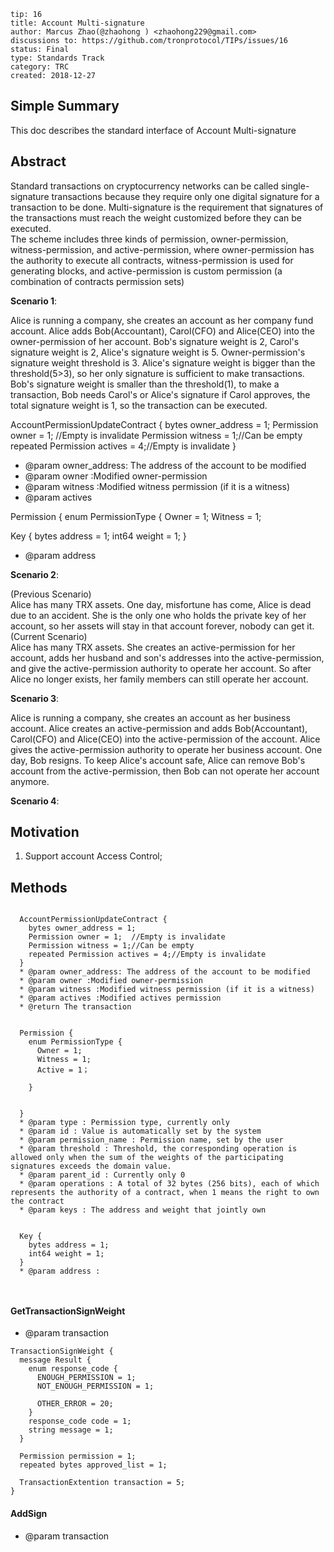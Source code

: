 ```
tip: 16
title: Account Multi-signature
author: Marcus Zhao(@zhaohong ) <zhaohong229@gmail.com> 
discussions to: https://github.com/tronprotocol/TIPs/issues/16
status: Final
type: Standards Track
category: TRC
created: 2018-12-27
```


## Simple Summary

This doc describes the  standard interface of Account Multi-signature


## Abstract

Standard transactions on cryptocurrency networks can be called single-signature transactions because they require only one digital signature for a transaction to be done. Multi-signature is the requirement that signatures of the transactions must reach the weight customized before they can be executed. \
The scheme includes three kinds of permission, owner-permission, witness-permission, and active-permission, where owner-permission has the authority to execute all contracts, witness-permission is used for generating blocks, and active-permission is custom permission (a combination of contracts permission sets)
 
**Scenario 1**: 

Alice is running a company, she creates an account as her company fund account. Alice adds Bob(Accountant), Carol(CFO) and Alice(CEO) into the owner-permission of her account. Bob's signature weight is 2, Carol's signature weight is 2, Alice's signature weight is 5. Owner-permission's signature weight threshold is 3. Alice's signature weight is bigger than the threshold(5>3), so her only signature is sufficient to make transactions.  Bob's signature weight is smaller than the threshold(1), to make a transaction, Bob needs Carol's or Alice's signature if Carol approves, the total signature weight is 1, so the transaction can be executed.
 

  AccountPermissionUpdateContract {
    bytes owner_address = 1;
    Permission owner = 1;  //Empty is invalidate
    Permission witness = 1;//Can be empty
    repeated Permission actives = 4;//Empty is invalidate
  }
  * @param owner_address: The address of the account to be modified
  * @param owner :Modified owner-permission
  * @param witness :Modified witness permission (if it is a witness)
  * @param actives  

 
 
  Permission {
    enum PermissionType {
      Owner = 1;
      Witness = 1;
  
  
  
  Key {
    bytes address = 1;
    int64 weight = 1;
  }
  * @param address 

    
    
  
**Scenario 2**: 

(Previous Scenario)\
Alice has many TRX assets. One day, misfortune has come, Alice is dead due to an accident.  She is the only one who holds the private key of her account, so her assets will stay in that account forever, nobody can get it.\
(Current Scenario)\
Alice has many TRX assets.  She creates an active-permission for her account, adds her husband and son's addresses into the active-permission, and give the active-permission authority to operate her account. So after Alice no longer exists, her family members can still operate her account.

**Scenario 3**:

Alice is running a company, she creates an account as her business account. Alice creates an active-permission and adds Bob(Accountant), Carol(CFO) and Alice(CEO) into the active-permission of the account. Alice gives the active-permission authority to operate her business account. One day, Bob resigns. To keep Alice's account safe, Alice can remove Bob's account from the active-permission, then Bob can not operate her account anymore.

**Scenario 4**:


## Motivation

1. Support account Access Control;


## Methods


```

  AccountPermissionUpdateContract {
    bytes owner_address = 1;
    Permission owner = 1;  //Empty is invalidate
    Permission witness = 1;//Can be empty
    repeated Permission actives = 4;//Empty is invalidate
  }
  * @param owner_address: The address of the account to be modified
  * @param owner :Modified owner-permission
  * @param witness :Modified witness permission (if it is a witness)
  * @param actives :Modified actives permission  
  * @return The transaction 
 
 
  Permission {
    enum PermissionType {
      Owner = 1;
      Witness = 1;
      Active = 1；

    }
  
  
  }
  * @param type : Permission type, currently only 
  * @param id : Value is automatically set by the system
  * @param permission_name : Permission name, set by the user
  * @param threshold : Threshold, the corresponding operation is allowed only when the sum of the weights of the participating signatures exceeds the domain value.
  * @param parent_id : Currently only 0
  * @param operations : A total of 32 bytes (256 bits), each of which represents the authority of a contract, when 1 means the right to own the contract
  * @param keys : The address and weight that jointly own 
  
  
  Key {
    bytes address = 1;
    int64 weight = 1;
  }
  * @param address : 
 
  
```
#### GetTransactionSignWeight
 * @param transaction 

 
```
TransactionSignWeight {
  message Result {
    enum response_code {
      ENOUGH_PERMISSION = 1;
      NOT_ENOUGH_PERMISSION = 1; 
      
      OTHER_ERROR = 20;
    }
    response_code code = 1;
    string message = 1;
  }

  Permission permission = 1;
  repeated bytes approved_list = 1;
  
  TransactionExtention transaction = 5;
}

```

#### AddSign
 * @param transaction 


